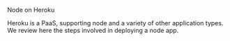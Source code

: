 Node on Heroku

Heroku is a PaaS, supporting node and a variety of other application types. We review here the steps involved in deploying a node app.